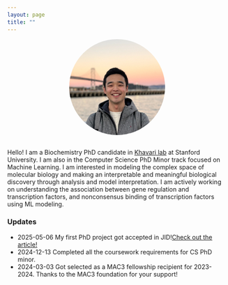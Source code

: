 ```yaml
---
layout: page
title: ""
---
```


<div style="text-align: center; margin-bottom: 2em;">
  <img src="/assets/gyu_picture_2.jpg" alt="Gyu Kim" style="width: 220px; height: 220px; object-fit: cover; border-radius: 50%;">
</div>

Hello! I am a Biochemistry PhD candidate in [Khavari lab](https://khavarilab.stanford.edu/) at Stanford University. I am also in the Computer Science PhD Minor track focused on Machine Learning. 
I am interested in modeling the complex space of molecular biology and making an interpretable and meaningful biological discovery through analysis and model interpretation. I am actively working on understanding the association between gene regulation and transcription factors, and nonconsensus binding of transcription factors using ML modeling.

### Updates
- 2025-05-06 My first PhD project got accepted in JID!<a href="https://pubmed.ncbi.nlm.nih.gov/40441291/" target="_blank" rel="noopener noreferrer">Check out the article!</a>
- 2024-12-13 Completed all the coursework requirements for CS PhD minor.
- 2024-03-03 Got selected as a MAC3 fellowship recipient for 2023-2024. Thanks to the MAC3 foundation for your support! 
